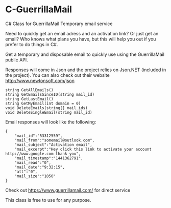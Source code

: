 # C-GuerrillaMail
C# Class for GuerrillaMail Temporary email service

Need to quickly get an email adress and an activation link? Or just get an email? Who knows what plans you have, but this will help you out if you prefer to do things in C#.

Get a temporary and disposable email to quickly use using the GuerrillaMail public API.

Responses will come in Json and the project relies on Json.NET (included in the project).
You can also check out their website http://www.newtonsoft.com/json

```
string GetAllEmails()
string GetEmailsSinceID(string mail_id)
string GetLastEmail()
string GetMyEmail(int domain = 0)
void DeleteEmails(string[] mail_ids)
void DeleteSingleEmail(string mail_id)
```

Email responses will look like the following:

```
{
    "mail_id":"53312559",
    "mail_from":"somemail@outlook.com",
    "mail_subject":"Activation email",
    "mail_excerpt":"Hey click this link to activate your account http://www.google.com thank you",
    "mail_timestamp":"1441362791",
    "mail_read":"0",
    "mail_date":"9:32:15",
    "att":"0",
    "mail_size":"1050"
}
```

Check out https://www.guerrillamail.com/ for direct service

This class is free to use for any purpose.
